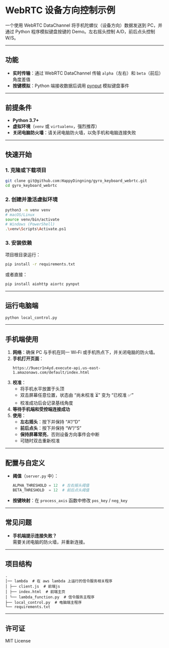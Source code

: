 # WebRTC 设备方向控制示例

一个使用 WebRTC DataChannel 将手机陀螺仪（设备方向）数据发送到 PC，并通过 Python 程序模拟键盘按键的 Demo。左右摇头控制 A/D，前后点头控制 W/S。

---

## 功能

- **实时传输**：通过 WebRTC DataChannel 传输 `alpha`（左右）和 `beta`（前后）角度差值  
- **按键模拟**：Python 端接收数据后调用 [pynput](https://github.com/moses-palmer/pynput) 模拟键盘事件  

---

## 前提条件

- **Python 3.7+**  
- **虚拟环境**（`venv` 或 `virtualenv`，强烈推荐）  
- **关闭电脑防火墙**：请关闭电脑防火墙，以免手机和电脑连接失败

---

## 快速开始

### 1. 克隆或下载项目

```bash
git clone git@github.com:HappyDingning/gyro_keyboard_webrtc.git
cd gyro_keyboard_webrtc
```

### 2. 创建并激活虚拟环境

```bash
python3 -m venv venv
# macOS/Linux
source venv/bin/activate
# Windows (PowerShell)
.\venv\Scripts\Activate.ps1
```

### 3. 安装依赖

项目根目录运行：

```bash
pip install -r requirements.txt
```

或者直接：

```bash
pip install aiohttp aiortc pynput
```

---

## 运行电脑端

```bash
python local_control.py
```

---

## 手机端使用

1. **网络**：确保 PC 与手机在同一 Wi‑Fi 或手机热点下，并关闭电脑的防火墙。
2. **手机打开页面**：
   ```
   https://9uecr1n4yd.execute-api.us-east-1.amazonaws.com/default/index.html
   ```  
3. **校准**：  
   - 将手机水平放置于头顶  
   - 双击屏幕任意位置，状态由 “尚未校准 ⏳” 变为 “已校准 ✅”  
   - 校准成功后会记录基线角度
4. **等待手机端和受控端连接成功**
5. **使用**：
   - **左右摇头**：按下并保持 “A”/“D”  
   - **前后点头**：按下并保持 “W”/“S”  
   - **保持屏幕常亮**，否则设备方向事件会中断  
   - 可随时双击重新校准  

---

## 配置与自定义

- **阈值**（`server.py` 中）：  
  ```python
  ALPHA_THRESHOLD = 12  # 左右摇头阈值
  BETA_THRESHOLD  = 12  # 前后点头阈值
  ```
- **按键映射**：在 `process_axis` 函数中修改 `pos_key` / `neg_key`  

---

## 常见问题

- **手机端提示连接失败？**  
  需要关闭电脑的防火墙，并重新连接。

---

## 项目结构

```
.
│── lambda  # 在 aws lambda 上运行的信令服务相关程序
│ ├── client.js  # 前端js
│ ├── index.html  # 前端主页
│ └── lambda_function.py  # 信令服务主程序
├── local_control.py  # 电脑端主程序
└── requirements.txt
```

---

## 许可证

MIT License
